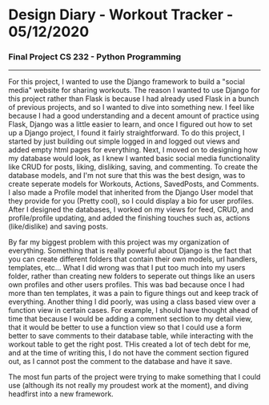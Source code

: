 # Design Diary - Workout Tracker - 05/12/2020
### Final Project CS 232 - Python Programming
---

For this project, I wanted to use the Django framework to build a "social media" website for sharing workouts. The reason I wanted to use Django for this project rather than Flask is because I had already used Flask in a bunch of previous projects, and so I wanted to dive into something new. I feel like because I had a good understanding and a decent amount of practice using Flask, Django was a little easier to learn, and once I figured out how to set up a Django project, I found it fairly straightforward. To do this project, I started by just building out simple logged in and logged out views and added empty html pages for everything. Next, I moved on to designing how my database would look, as I knew I wanted basic social media functionality like CRUD for posts, liking, disliking, saving, and commenting. To create the database models, and I'm not sure that this was the best design, was to create seperate models for Workouts, Actions, SavedPosts, and Comments. I also made a Profile model that inherited from the Django User model that they provide for you (Pretty cool), so I could display a bio for user profiles. After I designed the databases, I worked on my views for feed, CRUD, and profile/profile updating, and added the finishing touches such as, actions (like/dislike) and saving posts. 

By far my biggest problem with this project was my organization of everything. Something that is really powerful about Django is the fact that you can create different folders that contain their own models, url handlers, templates, etc... What I did wrong was that I put too much into my users folder, rather than creating new folders to seperate out things like an users own profiles and other users profiles. This was bad because once I had more than ten templates, it was a pain to figure things out and keep track of everything. Another thing I did poorly, was using a class based view over a function view in certain cases. For example, I should have thought ahead of time that because I would be adding a comment section to my detail view, that it would be better to use a function view so that I could use a form better to save comments to their database table, while interacting with the workout table to get the right post. THis created a lot of tech debt for me, and at the time of writing this, I do not have the comment section figured out, as I cannot post the comment to the database and have it save. 

The most fun parts of the project were trying to make something that I could use (although its not really my proudest work at the moment), and diving headfirst into a new framework. 
